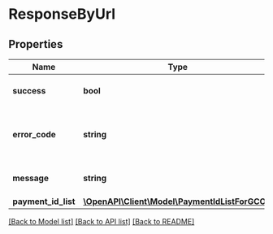 # ResponseByUrl

## Properties
Name | Type | Description | Notes
------------ | ------------- | ------------- | -------------
**success** | **bool** | Успешность запроса (true/false) | 
**error_code** | **string** | Код ошибки. «0» в случае успеха | 
**message** | **string** | Краткое описание ошибки | [optional] 
**payment_id_list** | [**\OpenAPI\Client\Model\PaymentIdListForGCO[]**](PaymentIdListForGCO.md) |  | 

[[Back to Model list]](../README.md#documentation-for-models) [[Back to API list]](../README.md#documentation-for-api-endpoints) [[Back to README]](../README.md)


